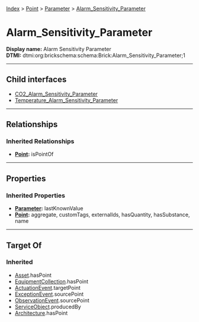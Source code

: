 [Index](../../../index.md) > [Point](../../Point.md) > [Parameter](../Parameter.md) > [Alarm_Sensitivity_Parameter](#)
# Alarm_Sensitivity_Parameter

**Display name:** Alarm Sensitivity Parameter<br />
**DTMI:** dtmi:org:brickschema:schema:Brick:Alarm_Sensitivity_Parameter;1

---

## Child interfaces
* [CO2_Alarm_Sensitivity_Parameter](CO2_Alarm_Sensitivity_Parameter.md)
* [Temperature_Alarm_Sensitivity_Parameter](Temperature_Alarm_Sensitivity_Parameter.md)

---

## Relationships

### Inherited Relationships
* **[Point](../../Point.md):** isPointOf

---

## Properties

### Inherited Properties
* **[Parameter](../Parameter.md):** lastKnownValue
* **[Point](../../Point.md):** aggregate, customTags, externalIds, hasQuantity, hasSubstance, name

---

## Target Of
### Inherited
* [Asset](../../../Asset/Asset.md).hasPoint
* [EquipmentCollection](../../../Collection/EquipmentCollection.md).hasPoint
* [ActuationEvent](../../../Event/PointEvent/ActuationEvent.md).targetPoint
* [ExceptionEvent](../../../Event/PointEvent/ExceptionEvent.md).sourcePoint
* [ObservationEvent](../../../Event/PointEvent/ObservationEvent.md).sourcePoint
* [ServiceObject](../../../Information/ServiceObject/ServiceObject.md).producedBy
* [Architecture](../../../Space/Architecture/Architecture.md).hasPoint
